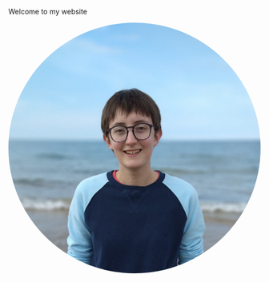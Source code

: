 Welcome to my website

<a href="url"><img src="Images/me cropped.png" height="auto" width="auto" style="border-radius:50%"></a>
